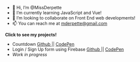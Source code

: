 - 👋 Hi, I’m @MissDerpette
- 🌱 I’m currently learning JavaScript and Vue! 
- 💞️ I’m looking to collaborate on Front End web developments!
- 📫 You can reach me at mderpette@gmail.com

<!---
MissDerpette/MissDerpette is a ✨ special ✨ repository because its `README.md` (this file) appears on your GitHub profile.
You can click the Preview link to take a look at your changes.
--->

<b> Click to see my projects! </b> 
- Countdown <a href="https://github.com/MissDerpette/countdown"> Github </a> || <a href="https://codepen.io/missderpette/full/abqKLro"> CodePen </a> <br>
- Login / Sign Up form using Firebase <a href="[https://github.com/MissDerpette/countdown](https://github.com/MissDerpette/login-signup-w-firebase/tree/main)"> Github </a> || <a href="https://codepen.io/missderpette/full/eYQpqxa"> CodePen </a> <br>
- <i>Work in progress</i>
